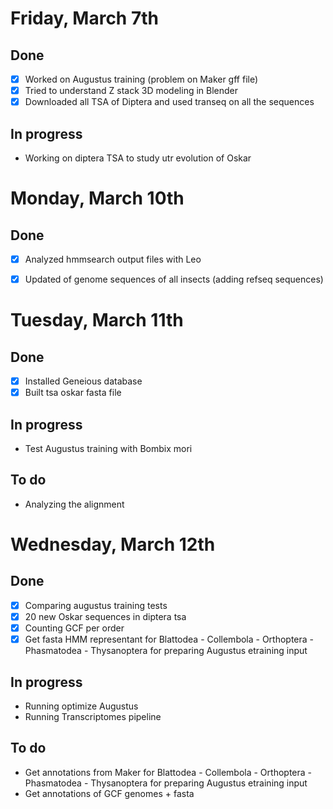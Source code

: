 # Friday, March 7th

## Done
- [x] Worked on Augustus training (problem on Maker gff file)
- [x] Tried to understand Z stack 3D modeling in Blender
- [x] Downloaded all TSA of Diptera and used transeq on all the sequences

## In progress
- Working on diptera TSA to study utr evolution of Oskar


# Monday, March 10th

## Done
- [x] Analyzed hmmsearch output files with Leo
- [x] Updated of genome sequences of all insects (adding refseq sequences)


# Tuesday, March 11th

## Done
- [x] Installed Geneious database
- [x] Built tsa oskar fasta file

## In  progress
- Test Augustus training with Bombix mori

## To do
- Analyzing the alignment


# Wednesday, March 12th

## Done
- [x] Comparing augustus training tests
- [x] 20 new Oskar sequences in diptera tsa
- [x] Counting GCF per order
- [x] Get fasta HMM representant for Blattodea - Collembola - Orthoptera - Phasmatodea - Thysanoptera for preparing Augustus etraining input

## In progress
- Running optimize Augustus
- Running Transcriptomes pipeline


## To do
- Get annotations from Maker for Blattodea - Collembola - Orthoptera - Phasmatodea - Thysanoptera for preparing Augustus etraining input
- Get annotations of GCF genomes + fasta
